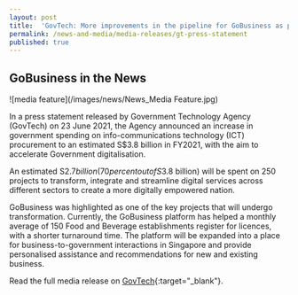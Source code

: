 ```yaml
---
layout: post
title:  'GovTech: More improvements in the pipeline for GoBusiness as part of Government digitalisation'
permalink: /news-and-media/media-releases/gt-press-statement
published: true
---
```


## GoBusiness in the News

![media feature](/images/news/News_Media Feature.jpg)

In a press statement released by Government Technology Agency (GovTech) on 23 June 2021, the Agency announced an increase in government spending on info-communications technology (ICT) procurement to an estimated S$3.8 billion in FY2021, with the aim to accelerate Government digitalisation.

An estimated S$2.7 billion (70 per cent out of S$3.8 billion) will be spent on 250 projects to transform, integrate and streamline digital services across different sectors to create a more digitally empowered nation. 

GoBusiness was highlighted as one of the key projects that will undergo transformation. Currently, the GoBusiness platform has helped a monthly average of 150 Food and Beverage establishments register for licences, with a shorter turnaround time. The platform will be expanded into a place for business-to-government interactions in Singapore and provide personalised assistance and recommendations for new and existing business.

 Read the full media release on [GovTech](https://www.tech.gov.sg/media/media-releases/2021-06-23-increased-ict-spending-in-fy2021-to-accelerate-government-digitalisation){:target="_blank"}.

